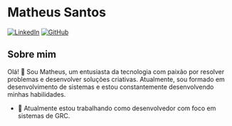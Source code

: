 # Matheus Santos

[![LinkedIn](https://img.shields.io/badge/LinkedIn-Matheus-blue)](https://www.linkedin.com/in/matheus-henrique-a30b9715a/)
[![GitHub](https://img.shields.io/badge/GitHub-Matheus-9cf)](https://github.com/MatheuADG)
<!-- [![Portfolio](https://img.shields.io/badge/Portfolio-seusite.com-success)](https://www.seusite.com) -->

## Sobre mim

Olá! 👋 Sou Matheus, um entusiasta da tecnologia com paixão por resolver problemas e desenvolver soluções criativas. Atualmente, sou formado em desenvolvimento de sistemas e estou constantemente desenvolvendo minhas habilidades.

- 🔭 Atualmente estou trabalhando como desenvolvedor com foco em sistemas de GRC.
<!-- - 👯 Estou procurando colaborar em projetos de código aberto e contribuir com a comunidade de desenvolvedores.

## Projetos

Aqui estão alguns dos meus projetos mais recentes:


### Habilidades

- Linguagens de programação: Java.
- Servidores de aplicação: NGINX, wildfly, Apache kafka.
- Frameworks e bibliotecas: Spring-Boot.
- Ferramentas: Git, VSCode, Docker.
- Banco de dados: MySQL, SQL Server, PostgreSQL.

## Contato

Você pode me encontrar em várias plataformas:

- LinkedIn: [Matheus](https://www.linkedin.com/in/matheus-henrique-a30b9715a/)
- GitHub: [Matheus](https://github.com/mhsantosss)


Sinta-se à vontade para entrar em contato comigo para qualquer dúvida, colaboração ou apenas para bater um papo sobre tecnologia e desenvolvimento! 😊
